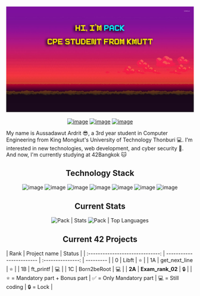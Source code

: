 ![alt text](Thumbnails/MyBackground.png)

<div align="center">

[![image](https://img.shields.io/badge/Facebook-1877F2?style=for-the-badge&logo=facebook&logoColor=white)](https://www.facebook.com/pack.packrock/) [![image](https://img.shields.io/badge/Instagram-E4405F?style=for-the-badge&logo=instagram&logoColor=white)](https://www.instagram.com/pack_hub/) [![image](https://img.shields.io/badge/Discord-5865F2?style=for-the-badge&logo=discord&logoColor=white)](https://discordapp.com/users/318047237533859840)

</div>

My name is Aussadawut Ardrit 😎, a 3rd year student in Computer Engineering from King Mongkut's University of Technology Thonburi 💻. I'm interested in new technologies, web development, and cyber security 💪. And now, I'm currently studying at 42Bangkok 🐱

<h2 align="center">Technology Stack</h2>

<div align="center">

![image](https://img.shields.io/badge/C-00599C?style=for-the-badge&logo=c&logoColor=white) ![image](https://img.shields.io/badge/C%2B%2B-00599C?style=for-the-badge&logo=c%2B%2B&logoColor=white) ![image](https://img.shields.io/badge/CSS3-1572B6?style=for-the-badge&logo=css3&logoColor=white) ![image](https://img.shields.io/badge/HTML5-E34F26?style=for-the-badge&logo=html5&logoColor=white) ![image](https://img.shields.io/badge/JavaScript-323330?style=for-the-badge&logo=javascript&logoColor=F7DF1E) ![image](https://img.shields.io/badge/Python-FFD43B?style=for-the-badge&logo=python&logoColor=blue) ![image](https://img.shields.io/badge/React-20232A?style=for-the-badge&logo=react&logoColor=61DAFB)

</div>

<h2 align="center">Current Stats</h2>

<!--
![Anurag's GitHub stats](https://github-readme-stats.vercel.app/api?username=PackHubTH&show_icons=true&theme=radical)
[![Top Langs](https://github-readme-stats.vercel.app/api/top-langs/?username=PackHubTH&layout=compact&theme=radical)](https://github.com/anuraghazra/github-readme-stats)
-->
<p align=center>

<img width="480px" src="https://github-readme-stats.vercel.app/api?username=PackHubTH&hide_border=true&show_icons=true&include_all_commits=true&count_private=true&line_height=21&theme=radical" alt="Pack | Stats" />

<img src="https://github-readme-stats.vercel.app/api/top-langs/?username=PackHubTH&hide_border=true&layout=compact&theme=radical" alt="Pack | Top Languages" />

</p>

<h2 align="center">Current 42 Projects</h2>

|               Rank               | Project name             |      Status       |
| :------------------------------: | ------------------------ | :---------------: | --------- |
|                0                 | Libft                    |        ⭐         |
|                1A                | get_next_line            |        ⭐         |
|                1B                | ft_printf                |        💻         |
|                1C                | Born2beRoot              |        💻         |
|              **2A**              | **Exam_rank_02**         |        🔒         |
| ⭐ = Mandatory part + Bonus part | ✅ = Only Mandatory part | 💻 = Still coding | 🔒 = Lock |

<!--
**PackHubTH/PackHubTH** is a ✨ _special_ ✨ repository because its `README.md` (this file) appears on your GitHub profile.

Here are some ideas to get you started:

- 🔭 I’m currently working on ...
- 🌱 I’m currently learning ...
- 👯 I’m looking to collaborate on ...
- 🤔 I’m looking for help with ...
- 💬 Ask me about ...
- 📫 How to reach me: ...
- 😄 Pronouns: ...
- ⚡ Fun fact: ...
-->
